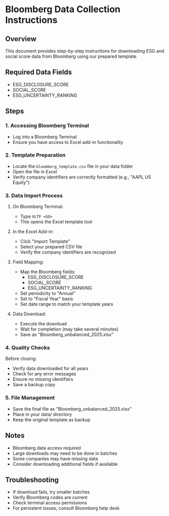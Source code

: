 # Bloomberg Data Collection Instructions

## Overview
This document provides step-by-step instructions for downloading ESG and social score data from Bloomberg using our prepared template.

## Required Data Fields
- ESG_DISCLOSURE_SCORE
- SOCIAL_SCORE 
- ESG_UNCERTAINTY_RANKING

## Steps

### 1. Accessing Bloomberg Terminal
- Log into a Bloomberg Terminal
- Ensure you have access to Excel add-in functionality

### 2. Template Preparation
- Locate the `bloomberg_template.csv` file in your data folder
- Open the file in Excel
- Verify company identifiers are correctly formatted (e.g., "AAPL US Equity")

### 3. Data Import Process
1. On Bloomberg Terminal:
   - Type `XLTP <GO>`
   - This opens the Excel template tool

2. In the Excel Add-in:
   - Click "Import Template"
   - Select your prepared CSV file
   - Verify the company identifiers are recognized

3. Field Mapping:
   - Map the Bloomberg fields:
     * ESG_DISCLOSURE_SCORE
     * SOCIAL_SCORE
     * ESG_UNCERTAINTY_RANKING
   - Set periodicity to "Annual"
   - Set to "Fiscal Year" basis
   - Set date range to match your template years

4. Data Download:
   - Execute the download
   - Wait for completion (may take several minutes)
   - Save as "Bloomberg_unbalanced_2025.xlsx"

### 4. Quality Checks
Before closing:
- Verify data downloaded for all years
- Check for any error messages
- Ensure no missing identifiers
- Save a backup copy

### 5. File Management
- Save the final file as "Bloomberg_unbalanced_2025.xlsx"
- Place in your data/ directory
- Keep the original template as backup

## Notes
- Bloomberg data access required
- Large downloads may need to be done in batches
- Some companies may have missing data
- Consider downloading additional fields if available

## Troubleshooting
- If download fails, try smaller batches
- Verify Bloomberg codes are current
- Check terminal access permissions
- For persistent issues, consult Bloomberg help desk
